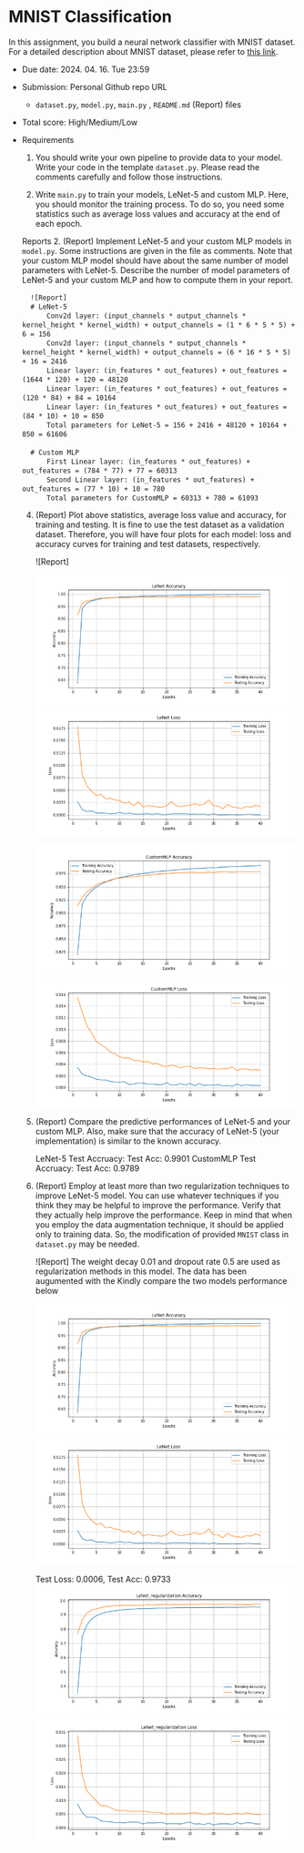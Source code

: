 # MNIST Classification

In this assignment, you build a neural network classifier with MNIST dataset. For a detailed description about MNIST dataset, please refer to [this link](http://yann.lecun.com/exdb/mnist/).

- Due date: 2024. 04. 16. Tue 23:59
- Submission: Personal Github repo URL
    - `dataset.py`, `model.py`, `main.py` , `README.md` (Report) files
- Total score: High/Medium/Low
- Requirements
    1. You should write your own pipeline to provide data to your model. 
        Write your code in the template `dataset.py`. 
        Please read the comments carefully and follow those instructions.
    

    3. Write `main.py` to train your models, LeNet-5 and custom MLP. Here, you should monitor the training process. 
    To do so, you need some statistics such as average loss values and accuracy at the end of each epoch.
    
    Reports
    2. (Report) Implement LeNet-5 and your custom MLP models in `model.py`. 
        Some instructions are given in the file as comments. Note that your custom MLP 
        model should have about the same number of model parameters with LeNet-5. 
        Describe the number of model parameters of LeNet-5 and your custom MLP and how to compute them in your report.
        
        ![Report]
        # LeNet-5
            Conv2d layer: (input_channels * output_channels * kernel_height * kernel_width) + output_channels = (1 * 6 * 5 * 5) + 6 = 156
            Conv2d layer: (input_channels * output_channels * kernel_height * kernel_width) + output_channels = (6 * 16 * 5 * 5) + 16 = 2416
            Linear layer: (in_features * out_features) + out_features = (1644 * 120) + 120 = 48120
            Linear layer: (in_features * out_features) + out_features = (120 * 84) + 84 = 10164
            Linear layer: (in_features * out_features) + out_features = (84 * 10) + 10 = 850
            Total parameters for LeNet-5 = 156 + 2416 + 48120 + 10164 + 850 = 61606
        
        # Custom MLP
            First Linear layer: (in_features * out_features) + out_features = (784 * 77) + 77 = 60313
            Second Linear layer: (in_features * out_features) + out_features = (77 * 10) + 10 = 780
            Total parameters for CustomMLP = 60313 + 780 = 61093
    
    4. (Report) Plot above statistics, average loss value and accuracy, for training and testing. 
        It is fine to use the test dataset as a validation dataset. 
        Therefore, you will have four plots for each model: loss and accuracy curves for training and test datasets, respectively.
        
        ![Report]
        
        ![LeNet_Accuracy_plot](../img/LeNet_accuracy_plot.png)
        ![LeNet_loss_plot](../img/LeNet_loss_plot.png)
        
        
        ![CustomMLP_Accuracy_plot](../img/CustomMLP_accuracy_plot.png)
        ![CustomMLP_loss_plot](../img/CustomMLP_loss_plot.png)
        
    5. (Report) Compare the predictive performances of LeNet-5 and your custom MLP. 
        Also, make sure that the accuracy of LeNet-5 (your implementation) is similar to the known accuracy. 
        
        LeNet-5 Test Accruacy: Test Acc: 0.9901
        CustomMLP Test Accruacy: Test Acc: 0.9789
        
        
    6. (Report) Employ at least more than two regularization techniques to improve LeNet-5 model. 
        You can use whatever techniques if you think they may be helpful to improve the performance. 
        Verify that they actually help improve the performance. 
        Keep in mind that when you employ the data augmentation technique, 
        it should be applied only to training data. So, the modification of provided `MNIST` class in `dataset.py` may be needed.
        
        ![Report]
        The weight decay 0.01 and dropout rate 0.5 are used as regularization methods in this model. 
        The data has been augumented with the 
        Kindly compare the two models performance below
        
        ![LeNet_Accuracy_plot](../img/LeNet_accuracy_plot.png)
        ![LeNet_loss_plot](../img/LeNet_loss_plot.png)
        
        Test Loss: 0.0006, Test Acc: 0.9733
        ![LeNet_regularization_Accuracy_plot](../img/LeNet_regularization_accuracy_plot.png)
        ![LeNet_regularization_Loss_plot](../img/LeNet_regularization_loss_plot.png)